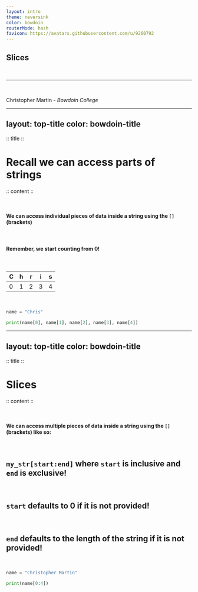 ```yaml
---
layout: intro
theme: neversink
color: bowdoin
routerMode: hash
favicon: https://avatars.githubusercontent.com/u/9260792
---
```


## Slices <twemoji-scissors />

<br>

<hr><br>

Christopher Martin - _Bowdoin College_ <a href="https://bowdoin.edu/" class="ns-c-iconlink"><mdi-open-in-new /></a>
<Email v="c.martin@bowdoin.edu" />

---
layout: top-title
color: bowdoin-title
---

:: title ::

# Recall we can access parts of strings

:: content ::

<br>

#### We can access individual pieces of data inside a string using the `[]` (brackets)

<br>

#### Remember, we start counting from 0!

<br>


| C | h | r | i | s |
| - | - | - | - | - |
| 0 | 1 | 2 | 3 | 4 |

<br>

```python {monaco-run} {editorOptions: {lineNumbers:'on', fontSize:20}}
name = "Chris"

print(name[0], name[1], name[2], name[3], name[4])
```

---
layout: top-title
color: bowdoin-title
---

:: title ::

# Slices

:: content ::

<br>

#### We can access multiple pieces of data inside a string using the `[]` (brackets) like so:

<br>

## `my_str[start:end]` where `start` is inclusive and `end` is exclusive!

<br>

## `start` defaults to 0 if it is not provided!

<br>

## `end` defaults to the length of the string if it is not provided!

<br>

```python {monaco-run} {editorOptions: {lineNumbers:'on', fontSize:20}}
name = "Christopher Martin"

print(name[0:4])
```
